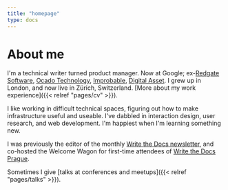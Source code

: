 ```yaml
---
title: "homepage"
type: docs
---
```


# About me

I'm a technical writer turned product manager. Now at Google; ex-[Redgate Software](http://www.red-gate.com/), [Ocado Technology](http://www.ocadotechnology.com/), [Improbable](https://improbable.io), [Digital Asset](http://digitalasset.com). I grew up in London, and now live in Zürich, Switzerland. [More about my work experience]({{< relref "pages/cv" >}}).

I like working in difficult technical spaces, figuring out how to make infrastructure useful and useable. I've dabbled in interaction design, user research, and web development. I'm happiest when I'm learning something new.

I was previously the editor of the monthly [Write the Docs newsletter](http://www.writethedocs.org/newsletter/), and co-hosted the Welcome Wagon for first-time attendees of [Write the Docs Prague](http://www.writethedocs.org/conf/prague/2018/).

Sometimes I give [talks at conferences and meetups]({{< relref "pages/talks" >}}).
